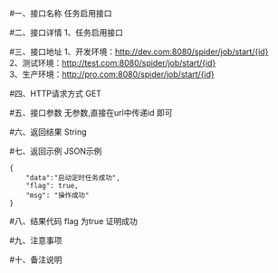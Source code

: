 #一、接口名称
任务启用接口

#二、接口详情
1、任务启用接口

#三、接口地址
1、开发环境：http://dev.com:8080/spider/job/start/{id}    
2、测试环境：http://test.com:8080/spider/job/start/{id}    
3、生产环境：http://pro.com:8080/spider/job/start/{id}    

#四、HTTP请求方式
GET

#五、接口参数
无参数,直接在url中传递id 即可


#六、返回结果
String     

#七、返回示例
JSON示例  

  
    {
        "data":"启动定时任务成功",
        "flag": true,
        "msg": "操作成功"
    }

#八、结果代码
flag 为true 证明成功

#九、注意事项

#十、备注说明

